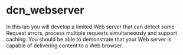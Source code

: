 dcn_webserver
=============

In this lab you will develop a limited Web server that can detect some Request errors, process multiple requests simultaneously and support caching. You should be able to demonstrate that your Web server is capable of delivering content to a Web browser.